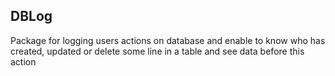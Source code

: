## DBLog
Package for logging users actions on database and enable to know who has created, updated or delete some line in a table and see data before this action